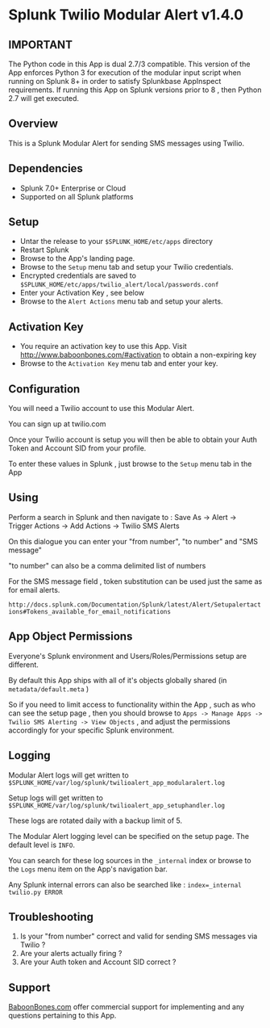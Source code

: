 # Splunk Twilio Modular Alert v1.4.0

## IMPORTANT

The Python code in this App is dual 2.7/3 compatible.
This version of the App enforces Python 3 for execution of the modular input script when running on Splunk 8+ in order to satisfy Splunkbase AppInspect requirements.
If running this App on Splunk versions prior to 8 , then Python 2.7 will get executed.


## Overview

This is a Splunk Modular Alert for sending SMS messages using Twilio.

## Dependencies

* Splunk 7.0+ Enterprise or Cloud
* Supported on all Splunk platforms

## Setup

* Untar the release to your `$SPLUNK_HOME/etc/apps` directory
* Restart Splunk
* Browse to the App's landing page.
* Browse to the `Setup` menu tab and setup your Twilio credentials.
* Encrypted credentials are saved to `$SPLUNK_HOME/etc/apps/twilio_alert/local/passwords.conf`
* Enter your Activation Key , see below
* Browse to the `Alert Actions` menu tab and setup your alerts.

## Activation Key

* You require an activation key to use this App. Visit http://www.baboonbones.com/#activation to obtain a non-expiring key
* Browse to the `Activation Key` menu tab and enter your key.

## Configuration

You will need a Twilio account to use this Modular Alert.

You can sign up at twilio.com

Once your Twilio account is setup you will then be able to obtain your Auth Token and Account SID from your profile.

To enter these values in Splunk , just browse to the `Setup` menu tab in the App

## Using

Perform a search in Splunk and then navigate to : Save As -> Alert -> Trigger Actions -> Add Actions -> Twilio SMS Alerts

On this dialogue you can enter your "from number", "to number" and "SMS message"

"to number" can also be a comma delimited list of numbers

For the SMS message field , token substitution can be used just the same as for email alerts.

`http://docs.splunk.com/Documentation/Splunk/latest/Alert/Setupalertactions#Tokens_available_for_email_notifications`

## App Object Permissions

Everyone's Splunk environment and Users/Roles/Permissions setup are different.

By default this App ships with all of it's objects globally shared (in `metadata/default.meta` )

So if you need to limit access to functionality within the App , such as who can see the setup page , then you should browse to  `Apps -> Manage Apps -> Twilio SMS Alerting -> View Objects` , and adjust the permissions accordingly for your specific Splunk environment.

## Logging

Modular Alert logs will get written to `$SPLUNK_HOME/var/log/splunk/twilioalert_app_modularalert.log`

Setup logs will get written to `$SPLUNK_HOME/var/log/splunk/twilioalert_app_setuphandler.log`

These logs are rotated daily with a backup limit of 5.

The Modular Alert logging level can be specified on the setup page. The default level is `INFO`.

You can search for these log sources in the `_internal` index or browse to the `Logs` menu item on the App's navigation bar.

Any Splunk internal errors can also be searched like : `index=_internal twilio.py ERROR`

## Troubleshooting

1) Is your "from number" correct and valid for sending SMS messages via Twilio ?
2) Are your alerts actually firing ?
3) Are your Auth token and Account SID correct ?

## Support

[BaboonBones.com](http://www.baboonbones.com#support) offer commercial support for implementing and any questions pertaining to this App.


